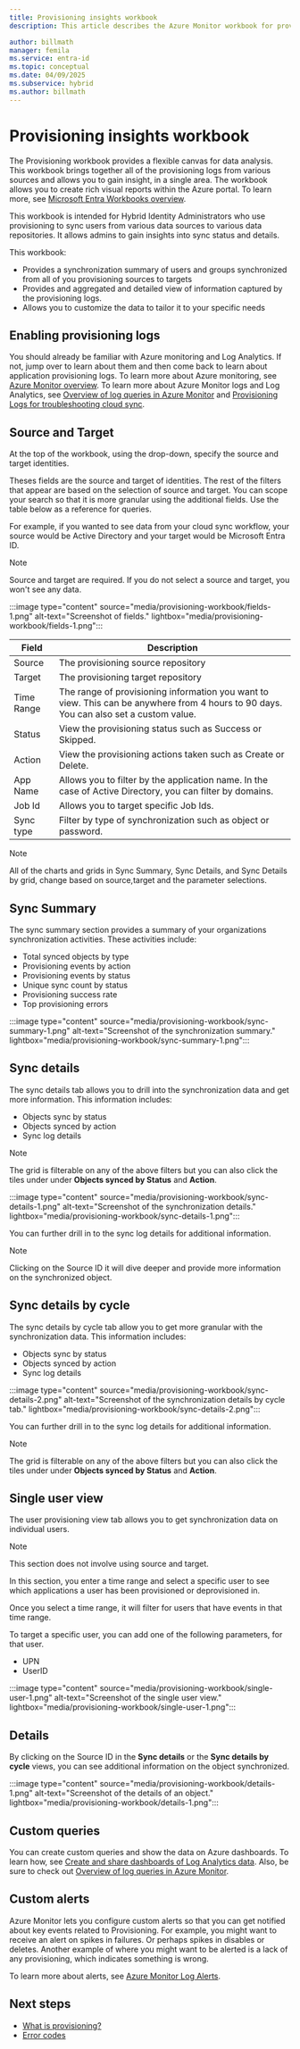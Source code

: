 ```yaml
---
title: Provisioning insights workbook
description: This article describes the Azure Monitor workbook for provisioning.

author: billmath
manager: femila
ms.service: entra-id
ms.topic: conceptual
ms.date: 04/09/2025
ms.subservice: hybrid
ms.author: billmath
---
```




# Provisioning insights workbook
The Provisioning workbook provides a flexible canvas for data analysis. This workbook brings together all of the provisioning logs from various sources and allows you to gain insight, in a single area.  The workbook allows you to create rich visual reports within the Azure portal. To learn more, see [Microsoft Entra Workbooks overview](../monitoring-health/overview-workbooks.md).

This workbook is intended for Hybrid Identity Administrators who use provisioning to sync users from various data sources to various data repositories.  It allows admins to gain insights into sync status and details.

This workbook:

- Provides a synchronization summary of users and groups synchronized from all of you provisioning sources to targets
- Provides and aggregated and detailed view of information captured by the provisioning logs.
- Allows you to customize the data to tailor it to your specific needs



## Enabling provisioning logs

You should already be familiar with Azure monitoring and Log Analytics. If not, jump over to learn about them and then come back to learn about application provisioning logs. To learn more about Azure monitoring, see [Azure Monitor overview](/azure/azure-monitor/overview). To learn more about Azure Monitor logs and Log Analytics, see [Overview of log queries in Azure Monitor](/azure/azure-monitor/logs/log-query-overview) and [Provisioning Logs for troubleshooting cloud sync](~/identity/hybrid/cloud-sync/how-to-troubleshoot.md).

## Source and Target
At the top of the workbook, using the drop-down, specify the source and target identities.  

Theses fields are the source and target of identities.  The rest of the filters that appear are based on the selection of source and target.
You can scope your search so that it is more granular using the additional fields.  Use the table below as a reference for queries.

For example, if you wanted to see data from your cloud sync workflow, your source would be Active Directory and your target would be Microsoft Entra ID.


>[!NOTE]
>Source and target are required.  If you do not select a source and target, you won't see any data.

:::image type="content" source="media/provisioning-workbook/fields-1.png" alt-text="Screenshot of fields." lightbox="media/provisioning-workbook/fields-1.png":::


|Field|Description|
|-----|-----|
|Source|The provisioning source repository|
|Target|The provisioning target repository|
|Time Range|The range of provisioning information you want to view.  This can be anywhere from 4 hours to 90 days.  You can also set a custom value.|
|Status|View the provisioning status such as Success or Skipped.|
|Action|View the provisioning actions taken such as Create or Delete.|
|App Name|Allows you to filter by the application name.  In the case of Active Directory, you can filter by domains.|
|Job Id|Allows you to target specific Job Ids.|
|Sync type|Filter by type of synchronization such as object or password.|

>[!NOTE]
> All of the charts and grids in Sync Summary, Sync Details, and Sync Details by grid, change based on source,target and the parameter selections. 


## Sync Summary  
The sync summary section provides a summary of your organizations synchronization activities.  These activities include:
   - Total synced objects by type 
   - Provisioning events by action
   - Provisioning events by status
   - Unique sync count by status
   - Provisioning success rate
   - Top provisioning errors


 :::image type="content" source="media/provisioning-workbook/sync-summary-1.png" alt-text="Screenshot of the synchronization summary." lightbox="media/provisioning-workbook/sync-summary-1.png":::

## Sync details
The sync details tab allows you to drill into the synchronization data and get more information.  This information includes:
   - Objects sync by status
   - Objects synced by action
   - Sync log details
   
 >[!NOTE] 
 >The grid is filterable on any of the above filters but you can also click the tiles under under **Objects synced by Status** and **Action**.
 
 :::image type="content" source="media/provisioning-workbook/sync-details-1.png" alt-text="Screenshot of the synchronization details." lightbox="media/provisioning-workbook/sync-details-1.png":::

You can further drill in to the sync log details for additional information.



>[!NOTE]
>Clicking on the Source ID it will dive deeper and provide more information on the synchronized object.
 
## Sync details by cycle
The sync details by cycle tab allow you to get more granular with the synchronization data.  This information includes:
   - Objects sync by status
   - Objects synced by action
   - Sync log details
 
 :::image type="content" source="media/provisioning-workbook/sync-details-2.png" alt-text="Screenshot of the synchronization details by cycle tab." lightbox="media/provisioning-workbook/sync-details-2.png":::

You can further drill in to the sync log details for additional information.

>[!NOTE] 
>The grid is filterable on any of the above filters but you can also click the tiles under under **Objects synced by Status** and **Action**.

## Single user view
The user provisioning view tab allows you to get synchronization data on individual users.  

>[!NOTE]
>This section does not involve using source and target.  

In this section, you enter a time range and select a specific user to see which applications a user has been provisioned or deprovisioned in.

Once you select a time range, it will filter for users that have events in that time range.


To target a specific user, you can add one of the following parameters, for that user. 
   - UPN
   - UserID
   
:::image type="content" source="media/provisioning-workbook/single-user-1.png" alt-text="Screenshot of the single user view." lightbox="media/provisioning-workbook/single-user-1.png":::
 
## Details 
By clicking on the Source ID in the  **Sync details** or the **Sync details by cycle** views, you can see additional information on the object synchronized.

:::image type="content" source="media/provisioning-workbook/details-1.png" alt-text="Screenshot of the details of an object." lightbox="media/provisioning-workbook/details-1.png":::

## Custom queries

You can create custom queries and show the data on Azure dashboards. To learn how, see [Create and share dashboards of Log Analytics data](/azure/azure-monitor/logs/get-started-queries). Also, be sure to check out [Overview of log queries in Azure Monitor](/azure/azure-monitor/logs/log-query-overview).

## Custom alerts

Azure Monitor lets you configure custom alerts so that you can get notified about key events related to Provisioning. For example, you might want to receive an alert on spikes in failures. Or perhaps spikes in disables or deletes. Another example of where you might want to be alerted is a lack of any provisioning, which indicates something is wrong.

To learn more about alerts, see [Azure Monitor Log Alerts](/azure/azure-monitor/alerts/alerts-create-new-alert-rule).

## Next steps 

- [What is provisioning?](~/identity/hybrid/what-is-provisioning.md)
- [Error codes](~/identity/hybrid/cloud-sync/reference-error-codes.md)
